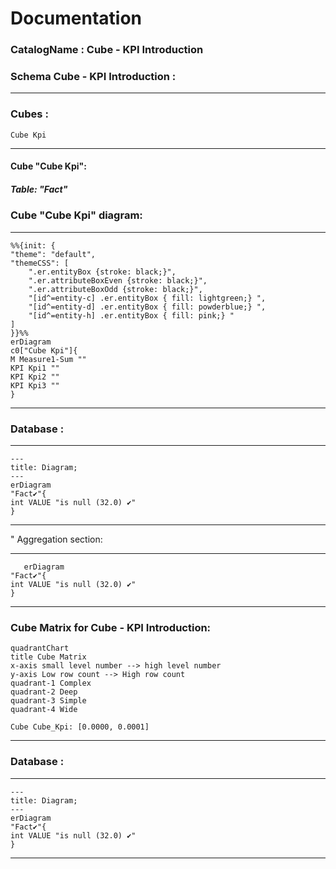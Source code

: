 # Documentation
### CatalogName : Cube - KPI Introduction
### Schema Cube - KPI Introduction : 
---
### Cubes :

    Cube Kpi

---
#### Cube "Cube Kpi":

    

##### Table: "Fact"

### Cube "Cube Kpi" diagram:

---

```mermaid
%%{init: {
"theme": "default",
"themeCSS": [
    ".er.entityBox {stroke: black;}",
    ".er.attributeBoxEven {stroke: black;}",
    ".er.attributeBoxOdd {stroke: black;}",
    "[id^=entity-c] .er.entityBox { fill: lightgreen;} ",
    "[id^=entity-d] .er.entityBox { fill: powderblue;} ",
    "[id^=entity-h] .er.entityBox { fill: pink;} "
]
}}%%
erDiagram
c0["Cube Kpi"]{
M Measure1-Sum ""
KPI Kpi1 ""
KPI Kpi2 ""
KPI Kpi3 ""
}
```
---
### Database :
---
```mermaid
---
title: Diagram;
---
erDiagram
"Fact✔"{
int VALUE "is null (32.0) ✔"
}

```
---
" Aggregation section:

---
```mermaid
   erDiagram
"Fact✔"{
int VALUE "is null (32.0) ✔"
}
```
---
### Cube Matrix for Cube - KPI Introduction:
```mermaid
quadrantChart
title Cube Matrix
x-axis small level number --> high level number
y-axis Low row count --> High row count
quadrant-1 Complex
quadrant-2 Deep
quadrant-3 Simple
quadrant-4 Wide

Cube Cube_Kpi: [0.0000, 0.0001]
```
---
### Database :
---
```mermaid
---
title: Diagram;
---
erDiagram
"Fact✔"{
int VALUE "is null (32.0) ✔"
}

```
---

